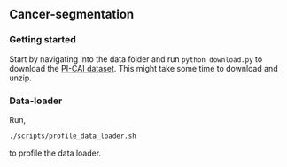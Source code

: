Cancer-segmentation
-------------------

### Getting started
Start by navigating into the data folder and run `python download.py` to download the [PI-CAI dataset](https://zenodo.org/record/6624726).
This might take some time to download and unzip.


### Data-loader
Run,
```bash
./scripts/profile_data_loader.sh
```
to profile the data loader.